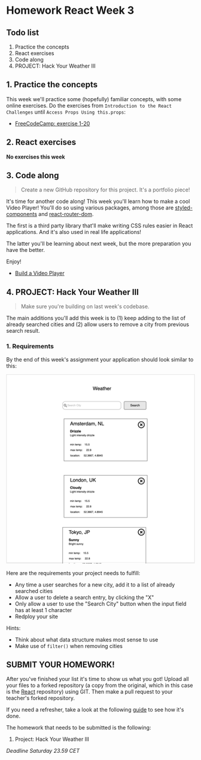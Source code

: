 # Homework React Week 3

## **Todo list**

1. Practice the concepts
2. React exercises
3. Code along
4. PROJECT: Hack Your Weather III

## **1. Practice the concepts**

This week we'll practice some (hopefully) familiar concepts, with some online exercises. Do the exercises from `Introduction to the React Challenges` until `Access Props Using this.props`:

- [FreeCodeCamp: exercise 1-20](https://www.freecodecamp.org/learn/front-end-libraries/react/)

## **2. React exercises**

**No exercises this week**

## **3. Code along**

> Create a new GitHub repository for this project. It's a portfolio piece!

It's time for another code along! This week you'll learn how to make a cool Video Player! You'll do so using various packages, among those are [styled-components](https://www.npmjs.com/package/styled-components) and [react-router-dom](https://www.npmjs.com/package/react-router-dom).

The first is a third party library that'll make writing CSS rules easier in React applications. And it's also used in real life applications!

The latter you'll be learning about next week, but the more preparation you have the better.

Enjoy!

- [Build a Video Player](https://www.youtube.com/watch?v=iVRO0toVdYM)

## **4. PROJECT: Hack Your Weather III**

> Make sure you're building on last week's codebase.

The main additions you'll add this week is to (1) keep adding to the list of already searched cities and (2) allow users to remove a city from previous search result.

### 1. Requirements

By the end of this week's assignment your application should look similar to this:

![Week 3 Wireframe](../assets/project/week3.png)

Here are the requirements your project needs to fulfill:

- Any time a user searches for a new city, add it to a list of already searched cities
- Allow a user to delete a search entry, by clicking the "X"
- Only allow a user to use the "Search City" button when the input field has at least 1 character
- Redploy your site

Hints:

- Think about what data structure makes most sense to use
- Make use of `filter()` when removing cities

## **SUBMIT YOUR HOMEWORK!**

After you've finished your list it's time to show us what you got! Upload all your files to a forked repository (a copy from the original, which in this case is the [React](https://www.github.com/HackYourFuture/React) repository) using GIT. Then make a pull request to your teacher's forked repository.

If you need a refresher, take a look at the following [guide](../hand-in-homework-guide.md) to see how it's done.

The homework that needs to be submitted is the following:

1. Project: Hack Your Weather III

_Deadline Saturday 23.59 CET_
